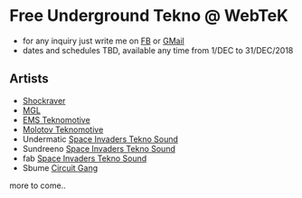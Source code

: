# Free Underground Tekno @ WebTeK 

- for any inquiry just write me on [FB](https://www.facebook.com/streaming.teknival) or [GMail](fabrizio.salmi@gmail.com)
- dates and schedules TBD, available any time from 1/DEC to 31/DEC/2018

## Artists

- [Shockraver](https://www.facebook.com/shockraver23/?ref=br_rs)
- [MGL](https://www.facebook.com/mgl32/?ref=br_rs)
- [EMS Teknomotive](https://www.facebook.com/emsteknomotive/?ref=br_rs)
- [Molotov Teknomotive](https://www.facebook.com/molotovteknomotive/?ref=br_rs)
- Undermatic [Space Invaders Tekno Sound](https://www.facebook.com/spaceinvaderstekno/)
- Sundreeno [Space Invaders Tekno Sound](https://www.facebook.com/spaceinvaderstekno/)
- fab [Space Invaders Tekno Sound](https://www.facebook.com/spaceinvaderstekno/)
- Sbume [Circuit Gang](https://www.facebook.com/Circuitgang/)

more to come..



